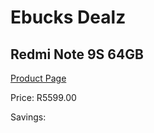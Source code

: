 
# Ebucks Dealz
## Redmi Note 9S 64GB
[Product Page](https://www.ebucks.com/web/shop/productSelected.do?prodId=1074747642&catId=363334443)

Price: R5599.00

Savings: 


	